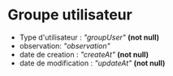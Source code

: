 # Groupe utilisateur 

- Type d'utilisateur : _*"groupUser"*_ **(not null)**
- observation: _*"observation"*_  
- date de creation : _*"createAt"*_ **(not null)**
- date de modification : _*"updateAt"*_ **(not null)**